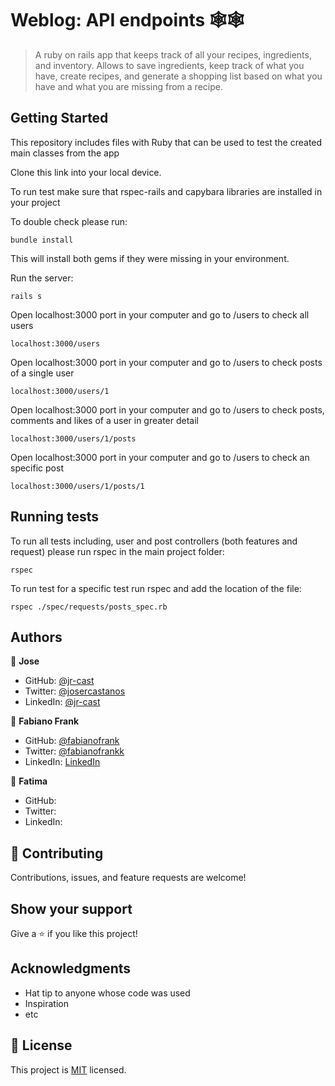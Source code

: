 # Weblog: API endpoints 🕸️🕸️

>  A ruby on rails app that keeps track of all your recipes, ingredients, and inventory. Allows to save ingredients, keep track of what you have, create recipes, and generate a shopping list based on what you have and what you are missing from a recipe.

## Getting Started

This repository includes files with Ruby that can be used to test the created main classes from the app

Clone this link into your local device.

To run test make sure that rspec-rails and capybara libraries are installed in your project

To double check please run:
```
bundle install
```
This will install both gems if they were missing in your environment.

Run the server:
```
rails s
```

Open localhost:3000 port in your computer and go to /users to check all users
```
localhost:3000/users
```

Open localhost:3000 port in your computer and go to /users to check posts of a single user
```
localhost:3000/users/1
```

Open localhost:3000 port in your computer and go to /users to check posts, comments and likes of a user in greater detail
```
localhost:3000/users/1/posts
```

Open localhost:3000 port in your computer and go to /users to check an specific post
```
localhost:3000/users/1/posts/1
```

## Running tests

To run all tests including, user and post controllers (both features and request) please run rspec in the main project folder:
```
rspec
```

To run test for a specific test run rspec and add the location of the file:
```
rspec ./spec/requests/posts_spec.rb
```

## Authors

👤 **Jose**

- GitHub: [@jr-cast](https://github.com/jr-cast)
- Twitter: [@josercastanos](https://twitter.com/josercastanos)
- LinkedIn: [@jr-cast](https://linkedin.com/in/jr-cast)

👤 **Fabiano Frank**

- GitHub: [@fabianofrank](https://github.com/fabianofrank)
- Twitter: [@fabianofrankk](https://twitter.com/fabianofrankk)
- LinkedIn: [LinkedIn](https://www.linkedin.com/in/fabianofrank/)

👤 **Fatima**

- GitHub: 
- Twitter: 
- LinkedIn: 

## 🤝 Contributing

Contributions, issues, and feature requests are welcome!

## Show your support

Give a ⭐️ if you like this project!

## Acknowledgments

- Hat tip to anyone whose code was used
- Inspiration
- etc

## 📝 License

This project is [MIT](./MIT.md) licensed.
